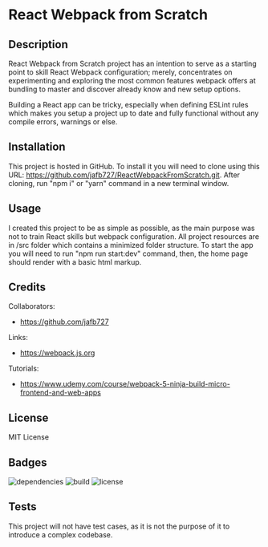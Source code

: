 # React Webpack from Scratch

## Description

React Webpack from Scratch project has an intention to serve as a starting point to skill React Webpack configuration; merely, concentrates on experimenting and exploring the most common features webpack offers at bundling to master and discover already know and new setup options.

Building a React app can be tricky, especially when defining ESLint rules which makes you setup a project up to date and fully functional without any compile errors, warnings or else.

## Installation

This project is hosted in GitHub. To install it you will need to clone using this URL: https://github.com/jafb727/ReactWebpackFromScratch.git. 
After cloning, run "npm i" or "yarn" command in a new terminal window.

## Usage

I created this project to be as simple as possible, as the main purpose was not to train React skills but webpack configuration. All project resources are in /src folder which contains a minimized folder structure. 
To start the app you will need to run "npm run start:dev" command, then, the home page should render with a basic html markup.

## Credits

Collaborators:

-  https://github.com/jafb727

Links:

-  https://webpack.js.org

Tutorials:

-  https://www.udemy.com/course/webpack-5-ninja-build-micro-frontend-and-web-apps

## License

MIT License

## Badges

![dependencies](https://img.shields.io/hackage-deps/v/lens)
![build](https://img.shields.io/badge/build-passing-brightgreen)
![license](https://img.shields.io/badge/license-MIT-green)


## Tests

This project will not have test cases, as it is not the purpose of it to introduce a complex codebase.
